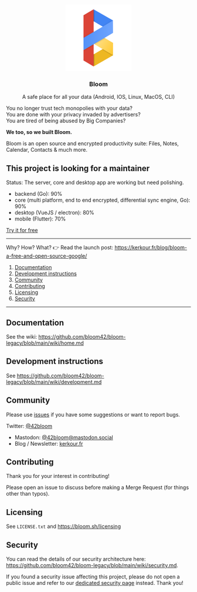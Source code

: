 <p align="center">
  <img alt="bloom logo" src="assets/icons/bloom_256.png" height="180" />
  <h3 align="center">Bloom</h3>
  <p align="center">A safe place for all your data (Android, IOS, Linux, MacOS, CLI)</p>
</p>

You no longer trust tech monopolies with your data?<br/>
You are done with your privacy invaded by advertisers? <br/>
You are tired of being abused by Big Companies?

**We too, so we built Bloom.**

Bloom is an open source and encrypted productivity suite: Files, Notes, Calendar, Contacts &
much more.


## This project is looking for a maintainer

Status: The server, core and desktop app are working but need polishing.

* backend (Go): 90%
* core (multi platform, end to end encrypted, differential sync engine, Go): 90%
* desktop (VueJS / electron): 80%
* mobile (Flutter): 70%



[Try it for free](https://bloom.sh)

<!--
Android: [Google play store](https://play.google.com/store/apps/details?id=com.bloom42.bloomx) <br/>
iOS: Coming soon

Linux: Coming soom <br/>
MacOS: Coming soon <br/>
Docker: Coming soon <br/>
Windows: Coming soon <br/> -->


--------

Why? How? What? 👉 Read the launch post: https://kerkour.fr/blog/bloom-a-free-and-open-source-google/

1. [Documentation](#documentation)
2. [Development instructions](#development-instructions)
3. [Community](#Community)
4. [Contributing](#contributing)
5. [Licensing](#licensing)
6. [Security](#security)

--------


## Documentation

See the wiki: https://github.com/bloom42/bloom-legacy/blob/main/wiki/home.md


## Development instructions

See https://github.com/bloom42/bloom-legacy/blob/main/wiki/development.md


## Community

<!-- Join our Reddit community: https://www.reddit.com/r/bloom42 -->

Please use [issues](https://gitlab.com/bloom42/bloom/-/issues) if you have some suggestions or want to report bugs.

 Twitter: [@42bloom](https://twitter.com/@42bloom)
* Mastodon: [@42bloom@mastodon.social](https://mastodon.social/@42bloom)
* Blog / Newsletter: [kerkour.fr](https://kerkour.fr)


## Contributing

Thank you for your interest in contributing!

Please open an issue to discuss before making a Merge Request (for things other than typos).


## Licensing

See `LICENSE.txt` and https://bloom.sh/licensing


## Security

You can read the details of our security architecture here: https://github.com/bloom42/bloom-legacy/blob/main/wiki/security.md.

If you found a security issue affecting this project, please do not open a public issue and refer to our
[dedicated security page](https://bloom.sh/security) instead. Thank you!
